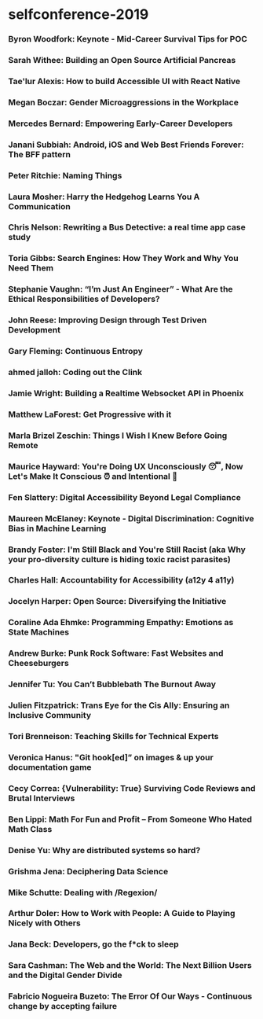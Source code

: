 # selfconference-2019


### Byron Woodfork: Keynote - Mid-Career Survival Tips for POC
			
### Sarah Withee: Building an Open Source Artificial Pancreas

### Tae'lur Alexis: How to build Accessible UI with React Native

### Megan Boczar: Gender Microaggressions in the Workplace

### Mercedes Bernard: Empowering Early-Career Developers	

### Janani Subbiah: Android, iOS and Web Best Friends Forever: The BFF pattern

### Peter Ritchie: Naming Things

### Laura Mosher: Harry the Hedgehog Learns You A Communication

### Chris Nelson: Rewriting a Bus Detective: a real time app case study

### Toria Gibbs: Search Engines: How They Work and Why You Need Them

### Stephanie Vaughn: “I’m Just An Engineer” - What Are the Ethical Responsibilities of Developers?

### John Reese: Improving Design through Test Driven Development

### Gary Fleming: Continuous Entropy

### ahmed jalloh: Coding out the Clink

### Jamie Wright: Building a Realtime Websocket API in Phoenix

### Matthew LaForest: Get Progressive with it

### Marla Brizel Zeschin: Things I Wish I Knew Before Going Remote

### Maurice Hayward: You're Doing UX Unconsciously 😴, Now Let's Make It Conscious ⏰ and Intentional 💪	

### Fen Slattery: Digital Accessibility Beyond Legal Compliance

### Maureen McElaney: Keynote - Digital Discrimination: Cognitive Bias in Machine Learning			

### Brandy Foster: I'm Still Black and You're Still Racist (aka Why your pro-diversity culture is hiding toxic racist parasites)

### Charles Hall: Accountability for Accessibility (a12y 4 a11y)

### Jocelyn Harper: Open Source: Diversifying the Initiative

### Coraline Ada Ehmke: Programming Empathy: Emotions as State Machines

### Andrew Burke: Punk Rock Software: Fast Websites and Cheeseburgers

### Jennifer Tu: You Can’t Bubblebath The Burnout Away

### Julien Fitzpatrick: Trans Eye for the Cis Ally: Ensuring an Inclusive Community

### Tori Brenneison: Teaching Skills for Technical Experts

### Veronica Hanus: "Git hook[ed]” on images & up your documentation game

### Cecy Correa: {Vulnerability: True} Surviving Code Reviews and Brutal Interviews

### Ben Lippi: Math For Fun and Profit – From Someone Who Hated Math Class

### Denise Yu: Why are distributed systems so hard?

### Grishma Jena: Deciphering Data Science

### Mike Schutte: Dealing with /Regexion/

### Arthur Doler: How to Work with People: A Guide to Playing Nicely with Others

### Jana Beck: Developers, go the f*ck to sleep

### Sara Cashman: The Web and the World: The Next Billion Users and the Digital Gender Divide

### Fabricio Nogueira Buzeto: The Error Of Our Ways - Continuous change by accepting failure	
 
